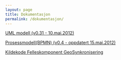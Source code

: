 ```yaml
---
layout: page
title: Dokumentasjon 
permalink: /dokumentasjon/
---
```


  [UML modell (v0.31 - 10.mai.2012)](http://www.geosynkronisering.no/files/umlmodell/0.3)

  [Prosessmodell(BPMN) (v0.4 - oppdatert 15.mai.2012)](http://www.geosynkronisering.no/files/prosessmodell/0.4)

  [Kildekode Felleskomponent GeoSynkronisering](https://github.com/kartverket/geosynkronisering)

